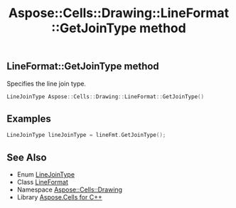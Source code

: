 ﻿---
title: Aspose::Cells::Drawing::LineFormat::GetJoinType method
linktitle: GetJoinType
second_title: Aspose.Cells for C++ API Reference
description: 'Aspose::Cells::Drawing::LineFormat::GetJoinType method. Specifies the line join type in C++.'
type: docs
weight: 1300
url: /cpp/aspose.cells.drawing/lineformat/getjointype/
---
## LineFormat::GetJoinType method


Specifies the line join type.

```cpp
LineJoinType Aspose::Cells::Drawing::LineFormat::GetJoinType()
```


## Examples


```cpp
LineJoinType lineJoinType = lineFmt.GetJoinType();
```

## See Also

* Enum [LineJoinType](../../linejointype/)
* Class [LineFormat](../)
* Namespace [Aspose::Cells::Drawing](../../)
* Library [Aspose.Cells for C++](../../../)
